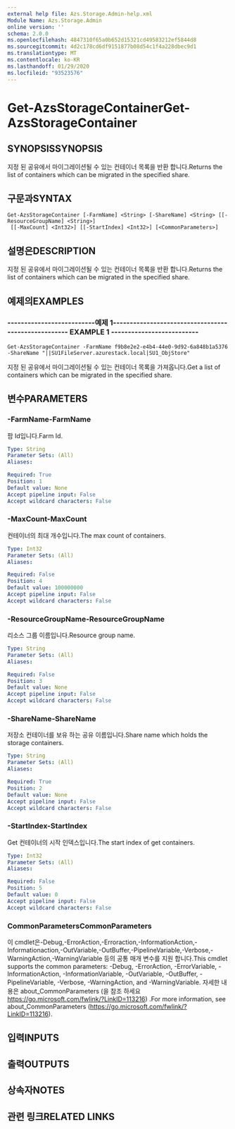 ```yaml
---
external help file: Azs.Storage.Admin-help.xml
Module Name: Azs.Storage.Admin
online version: ''
schema: 2.0.0
ms.openlocfilehash: 4847310f65a0b652d15321cd49583212ef5844d8
ms.sourcegitcommit: 4d2c178cd6df9151877b08d54c1f4a228dbec9d1
ms.translationtype: MT
ms.contentlocale: ko-KR
ms.lasthandoff: 01/29/2020
ms.locfileid: "93523576"
---
```

# <span data-ttu-id="0273c-101">Get-AzsStorageContainer</span><span class="sxs-lookup"><span data-stu-id="0273c-101">Get-AzsStorageContainer</span></span>

## <span data-ttu-id="0273c-102">SYNOPSIS</span><span class="sxs-lookup"><span data-stu-id="0273c-102">SYNOPSIS</span></span>
<span data-ttu-id="0273c-103">지정 된 공유에서 마이그레이션될 수 있는 컨테이너 목록을 반환 합니다.</span><span class="sxs-lookup"><span data-stu-id="0273c-103">Returns the list of containers which can be migrated in the specified share.</span></span>

## <span data-ttu-id="0273c-104">구문과</span><span class="sxs-lookup"><span data-stu-id="0273c-104">SYNTAX</span></span>

```
Get-AzsStorageContainer [-FarmName] <String> [-ShareName] <String> [[-ResourceGroupName] <String>]
 [[-MaxCount] <Int32>] [[-StartIndex] <Int32>] [<CommonParameters>]
```

## <span data-ttu-id="0273c-105">설명은</span><span class="sxs-lookup"><span data-stu-id="0273c-105">DESCRIPTION</span></span>
<span data-ttu-id="0273c-106">지정 된 공유에서 마이그레이션될 수 있는 컨테이너 목록을 반환 합니다.</span><span class="sxs-lookup"><span data-stu-id="0273c-106">Returns the list of containers which can be migrated in the specified share.</span></span>

## <span data-ttu-id="0273c-107">예제의</span><span class="sxs-lookup"><span data-stu-id="0273c-107">EXAMPLES</span></span>

### <span data-ttu-id="0273c-108">--------------------------예제 1--------------------------</span><span class="sxs-lookup"><span data-stu-id="0273c-108">-------------------------- EXAMPLE 1 --------------------------</span></span>
```
Get-AzsStorageContainer -FarmName f9b8e2e2-e4b4-44e0-9d92-6a848b1a5376 -ShareName "||SU1FileServer.azurestack.local|SU1_ObjStore"
```

<span data-ttu-id="0273c-109">지정 된 공유에서 마이그레이션될 수 있는 컨테이너 목록을 가져옵니다.</span><span class="sxs-lookup"><span data-stu-id="0273c-109">Get a list of containers which can be migrated in the specified share.</span></span>

## <span data-ttu-id="0273c-110">변수</span><span class="sxs-lookup"><span data-stu-id="0273c-110">PARAMETERS</span></span>

### <span data-ttu-id="0273c-111">-FarmName</span><span class="sxs-lookup"><span data-stu-id="0273c-111">-FarmName</span></span>
<span data-ttu-id="0273c-112">팜 Id입니다.</span><span class="sxs-lookup"><span data-stu-id="0273c-112">Farm Id.</span></span>

```yaml
Type: String
Parameter Sets: (All)
Aliases: 

Required: True
Position: 1
Default value: None
Accept pipeline input: False
Accept wildcard characters: False
```

### <span data-ttu-id="0273c-113">-MaxCount</span><span class="sxs-lookup"><span data-stu-id="0273c-113">-MaxCount</span></span>
<span data-ttu-id="0273c-114">컨테이너의 최대 개수입니다.</span><span class="sxs-lookup"><span data-stu-id="0273c-114">The max count of containers.</span></span>

```yaml
Type: Int32
Parameter Sets: (All)
Aliases: 

Required: False
Position: 4
Default value: 100000000
Accept pipeline input: False
Accept wildcard characters: False
```

### <span data-ttu-id="0273c-115">-ResourceGroupName</span><span class="sxs-lookup"><span data-stu-id="0273c-115">-ResourceGroupName</span></span>
<span data-ttu-id="0273c-116">리소스 그룹 이름입니다.</span><span class="sxs-lookup"><span data-stu-id="0273c-116">Resource group name.</span></span>

```yaml
Type: String
Parameter Sets: (All)
Aliases: 

Required: False
Position: 3
Default value: None
Accept pipeline input: False
Accept wildcard characters: False
```

### <span data-ttu-id="0273c-117">-ShareName</span><span class="sxs-lookup"><span data-stu-id="0273c-117">-ShareName</span></span>
<span data-ttu-id="0273c-118">저장소 컨테이너를 보유 하는 공유 이름입니다.</span><span class="sxs-lookup"><span data-stu-id="0273c-118">Share name which holds the storage containers.</span></span>

```yaml
Type: String
Parameter Sets: (All)
Aliases: 

Required: True
Position: 2
Default value: None
Accept pipeline input: False
Accept wildcard characters: False
```

### <span data-ttu-id="0273c-119">-StartIndex</span><span class="sxs-lookup"><span data-stu-id="0273c-119">-StartIndex</span></span>
<span data-ttu-id="0273c-120">Get 컨테이너의 시작 인덱스입니다.</span><span class="sxs-lookup"><span data-stu-id="0273c-120">The start index of get containers.</span></span>

```yaml
Type: Int32
Parameter Sets: (All)
Aliases: 

Required: False
Position: 5
Default value: 0
Accept pipeline input: False
Accept wildcard characters: False
```

### <span data-ttu-id="0273c-121">CommonParameters</span><span class="sxs-lookup"><span data-stu-id="0273c-121">CommonParameters</span></span>
<span data-ttu-id="0273c-122">이 cmdlet은-Debug,-ErrorAction,-Erroraction,-InformationAction,-Informationaction,-OutVariable,-OutBuffer,-PipelineVariable,-Verbose,-WarningAction,-WarningVariable 등의 공통 매개 변수를 지원 합니다.</span><span class="sxs-lookup"><span data-stu-id="0273c-122">This cmdlet supports the common parameters: -Debug, -ErrorAction, -ErrorVariable, -InformationAction, -InformationVariable, -OutVariable, -OutBuffer, -PipelineVariable, -Verbose, -WarningAction, and -WarningVariable.</span></span> <span data-ttu-id="0273c-123">자세한 내용은 about_CommonParameters (을 참조 하세요 https://go.microsoft.com/fwlink/?LinkID=113216) .</span><span class="sxs-lookup"><span data-stu-id="0273c-123">For more information, see about_CommonParameters (https://go.microsoft.com/fwlink/?LinkID=113216).</span></span>

## <span data-ttu-id="0273c-124">입력</span><span class="sxs-lookup"><span data-stu-id="0273c-124">INPUTS</span></span>

## <span data-ttu-id="0273c-125">출력</span><span class="sxs-lookup"><span data-stu-id="0273c-125">OUTPUTS</span></span>

## <span data-ttu-id="0273c-126">상속자</span><span class="sxs-lookup"><span data-stu-id="0273c-126">NOTES</span></span>

## <span data-ttu-id="0273c-127">관련 링크</span><span class="sxs-lookup"><span data-stu-id="0273c-127">RELATED LINKS</span></span>

